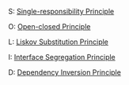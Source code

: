 S: [Single-responsibility Principle](https://github.com/simon-das/design-principles/tree/master/solid/single_responsibility)

O: [Open-closed Principle](https://github.com/simon-das/design-principles/tree/master/solid/open_closed)

L: [Liskov Substitution Principle](https://github.com/simon-das/design-principles/tree/master/solid/liskov_substitution)

I: [Interface Segregation Principle](https://github.com/simon-das/design-principles/tree/master/solid/interface_segregation)

D: [Dependency Inversion Principle](https://github.com/simon-das/design-principles/tree/master/solid/dependency_inversion)
